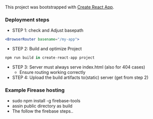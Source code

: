 This project was bootstrapped with [Create React App](https://github.com/facebook/create-react-app).
### Deployment steps
* STEP 1: check and Adjust basepath
```jsx
<BrowserRouter basename="/my-app"> 
```
* STEP 2: Build and optimize Project
```jsx
npm run build in create-react-app project
```
* STEP 3: Server must always serve index.html (also for 404 cases)
    * Ensure routing working correctly
* STEP 4: Upload the build artifacts to(static) server (get from step 2)

### Example Firease hosting 
* sudo npm install -g firebase-tools
* assin public directory as build
* The follow the firebase steps..